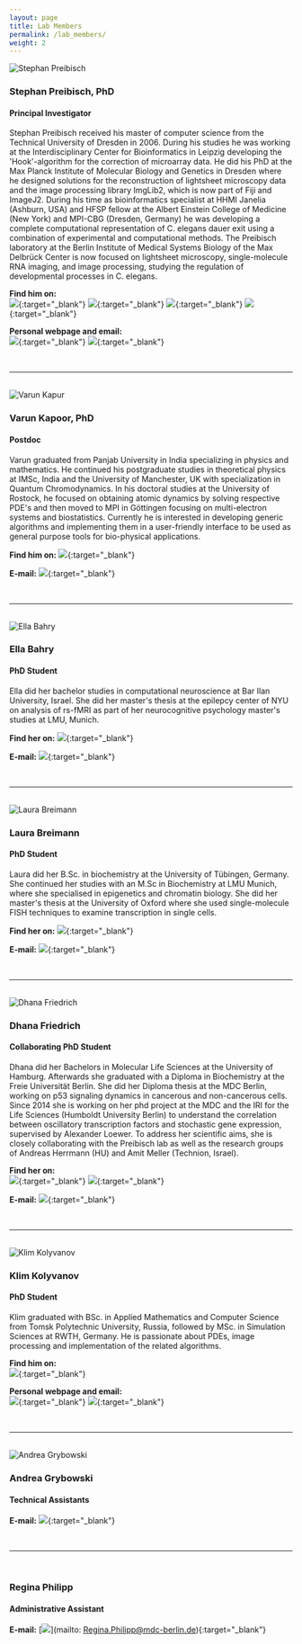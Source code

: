 ```yaml
---
layout: page
title: Lab Members
permalink: /lab_members/
weight: 2
---
```


<div class="row">

  <div class="col-xs-3">
    <img src="http://i.imgur.com/J4zjb7R.png" alt="Stephan Preibisch" class="member-img"/>
  </div>

  <div class="col-xs-9" markdown="1">

### Stephan Preibisch, PhD

#### Principal Investigator

Stephan Preibisch received his master of computer science from the Technical University of Dresden in 2006. During his studies he was working at the Interdisciplinary Center for Bioinformatics in Leipzig developing the 'Hook'-algorithm for the correction of microarray data. He did his PhD at the Max Planck Institute of Molecular Biology and Genetics in Dresden where he designed solutions for the reconstruction of lightsheet microscopy data and the image processing library ImgLib2, which is now part of Fiji and ImageJ2. During his time as bioinformatics specialist at HHMI Janelia (Ashburn, USA) and HFSP fellow at the Albert Einstein College of Medicine (New York) and MPI-CBG (Dresden, Germany) he was developing a complete computational representation of C. elegans dauer exit using a combination of experimental and computational methods. The Preibisch laboratory at the Berlin Institute of Medical Systems Biology of the Max Delbrück Center is now focused on lightsheet microscopy, single-molecule RNA imaging, and image processing, studying the regulation of developmental processes in C. elegans.

**Find him on:**  
[<img src="{{ site.baseurl }}/assets/twitter.png">](https://twitter.com/preibischs){:target="_blank"}
[<img src="{{ site.baseurl }}/assets/youtube.png">](https://www.youtube.com/channel/UCUOeVtJdFsOddNJCZGmgm3g){:target="_blank"}
[<img src="{{ site.baseurl }}/assets/github.png">](https://github.com/StephanPreibisch){:target="_blank"}
[<img src="{{ site.baseurl }}/assets/linkedin.png">](https://de.linkedin.com/in/stephan-preibisch-009a1a4){:target="_blank"}

**Personal webpage and email:**  
[<img src="{{ site.baseurl }}/assets/website.png">](http://www.preibisch.net){:target="_blank"}
[<img src="{{ site.baseurl }}/assets/email.png">](mailto:stephan.preibisch@mdc-berlin.de){:target="_blank"}

  </div>
</div>

<br>

---------------------------------------

<br>

<div class="row">

  <div class="col-xs-3">
    <img src="http://i.imgur.com/mUxe9VD.jpg" alt="Varun Kapur" class="member-img"/>
  </div>

  <div class="col-xs-9" markdown="1">


### Varun Kapoor, PhD

#### Postdoc

Varun graduated from Panjab University in India specializing in physics and mathematics. He continued his postgraduate studies in theoretical physics at IMSc, India and the University of Manchester, UK with specialization in Quantum Chromodynamics. In his doctoral studies at the University of Rostock, he focused on obtaining atomic dynamics by solving respective PDE's and then moved to MPI in Göttingen focusing on multi-electron systems and biostatistics. Currently he is interested in developing generic algorithms and implementing them in a user-friendly interface to be used as general purpose tools for bio-physical applications.

**Find him on:**
[<img src="{{ site.baseurl }}/assets/github.png">](https://github.com/kapoorlab){:target="_blank"}

**E-mail:** [<img src="{{ site.baseurl }}/assets/email.png">](mailto:Varun.Kapoor@mdc-berlin.de){:target="_blank"}


  </div>
</div>

<br>

---------------------------------------

<br>

<div class="row">

  <div class="col-xs-3">
    <img src="http://i.imgur.com/h4sMUr2.jpg" alt="Ella Bahry" class="member-img"/>
  </div>

  <div class="col-xs-9" markdown="1">


### Ella Bahry

#### PhD Student

Ella did her bachelor studies in computational neuroscience at Bar Ilan University, Israel. She did her master's thesis at the epilepcy center of NYU on analysis of rs-fMRI as part of her neurocognitive psychology master's studies at LMU, Munich.

**Find her on:**
[<img src="{{ site.baseurl }}/assets/github.png">](https://github.com/bellonet){:target="_blank"}

**E-mail:** [<img src="{{ site.baseurl }}/assets/email.png">](mailto:ella.bahry@mdc-berlin.de){:target="_blank"}

  </div>
</div>

<br>

---------------------------------------

<br>

<div class="row">

  <div class="col-xs-3">
    <img src="http://i.imgur.com/jlvMGMA.jpg" alt="Laura Breimann" class="member-img"/>
  </div>

  <div class="col-xs-9" markdown="1">


### Laura Breimann

#### PhD Student

Laura did her B.Sc. in biochemistry at the University of Tübingen, Germany. She continued her studies with an M.Sc in Biochemistry at LMU Munich, where she specialised in epigenetics and chromatin biology. She did her master's thesis at the University of Oxford where she used single-molecule FISH techniques to examine transcription in single cells.

**Find her on:**
[<img src="{{ site.baseurl }}/assets/rg.png">](https://www.researchgate.net/profile/Laura_Breimann){:target="_blank"}

**E-mail:** [<img src="{{ site.baseurl }}/assets/email.png">](mailto:laura.breimann@mdc-berlin.de){:target="_blank"}

  </div>
</div>

<br>

---------------------------------------

<br>

<div class="row">

  <div class="col-xs-3">
    <img src="http://i.imgur.com/YI5I3ls.jpg" alt="Dhana Friedrich" class="member-img"/>
  </div>

  <div class="col-xs-9" markdown="1">


### Dhana Friedrich

#### Collaborating PhD Student

Dhana did her Bachelors in Molecular Life Sciences at the University of Hamburg. Afterwards she graduated with a Diploma in Biochemistry at the Freie Universität Berlin. She did her Diploma thesis at the MDC Berlin, working on p53 signaling dynamics in cancerous and non-cancerous cells. Since 2014 she is working on her phd project at the MDC and the IRI for the Life Sciences (Humboldt University Berlin) to understand the correlation between oscillatory transcription factors and stochastic gene expression, supervised by Alexander Loewer. To address her scientific aims, she is closely collaborating with the Preibisch lab as well as the research groups of Andreas Herrmann (HU) and Amit Meller (Technion, Israel).

**Find her on:**  
[<img src="{{ site.baseurl }}/assets/linkedin.png">](https://de.linkedin.com/in/dhana-friedrich-81882b101){:target="_blank"}
[<img src="{{ site.baseurl }}/assets/rg.png">](https://www.researchgate.net/profile/Dhana_Friedrich){:target="_blank"}

**E-mail:** [<img src="{{ site.baseurl }}/assets/email.png">](mailto:Dhana.Friedrich@mdc-berlin.de){:target="_blank"}

  </div>
</div>

<br>

---------------------------------------

<br>

<div class="row">

  <div class="col-xs-3">
    <img src="http://i.imgur.com/6KL6rbH.jpg" alt="Klim Kolyvanov" class="member-img"/>
  </div>

  <div class="col-xs-9" markdown="1">

### Klim Kolyvanov

#### PhD Student

Klim graduated with BSc. in Applied Mathematics and Computer Science from Tomsk Polytechnic University, Russia, followed by MSc. in Simulation Sciences at RWTH, Germany. He is passionate about PDEs, image processing and implementation of the related algorithms.

**Find him on:**  
[<img src="{{ site.baseurl }}/assets/github.png">](https://github.com/milkyklim){:target="_blank"}

**Personal webpage and email:**  
[<img src="{{ site.baseurl }}/assets/website.png">](http://milkyklim.com){:target="_blank"}
[<img src="{{ site.baseurl }}/assets/email.png">](mailto:klim.kolyvanov@mdc-berlin.de){:target="_blank"}

  </div>
</div>

<br>

---------------------------------------

<br>

<div class="row">

  <div class="col-xs-3">
    <img src="http://i.imgur.com/yi80S2r.jpg" alt="Andrea Grybowski" class="member-img">
  </div>

  <div class="col-xs-9" markdown="1">


### Andrea Grybowski

#### Technical Assistants

**E-mail:** [<img src="{{ site.baseurl }}/assets/email.png">](mailto:andrea.grybowski@mdc-berlin.de){:target="_blank"}

  </div>
</div>

<br>

---------------------------------------

<br>

<div class="row">

  <div class="col-xs-3">
    <!-- <img src="" alt="Regina Philipp" class="member-img"/> -->
  </div>

  <div class="col-xs-9" markdown="1">


### Regina Philipp

#### Administrative Assistant

**E-mail:** [<img src="{{ site.baseurl }}/assets/email.png">](mailto: Regina.Philipp@mdc-berlin.de){:target="_blank"}

  </div>
</div>

<br>
